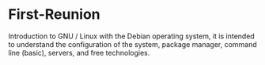 # First-Reunion
Introduction to GNU / Linux with the Debian operating system, it is intended to understand the configuration of the system, package manager, command line (basic), servers, and free technologies.
